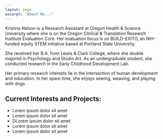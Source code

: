 ```yaml
---
layout: page
excerpt: "About Me..."
---
```


Kristina Nelson is a Research Assistant at Oregon Health & Science University where she is on the Oregon Clinical & Translation Research Institute Evaluation Core. Her evaluation focus is on BUILD-EXITO, an NIH-funded equity STEM initiative based at Portland State University. 

She received her B.A. from Lewis & Clark College, where she double majored in Psychology and Studio Art. As an undergraduate student, she conducted research in the Early Childhood Development Lab.

Her primary research interests lie in the intersection of human development and education. In her spare time, she enjoys sewing, weaving, and playing with dogs.


## Current Interests and Projects:

- Lorem ipsum dolor sit amet
- Lorem ipsum dolor sit amet
- DLorem ipsum dolor sit amet
- Lorem ipsum dolor sit amet
- Lorem ipsum dolor sit amet
